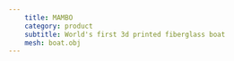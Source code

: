 ```yaml
---
    title: MAMBO
    category: product
    subtitle: World's first 3d printed fiberglass boat
    mesh: boat.obj
---
```


